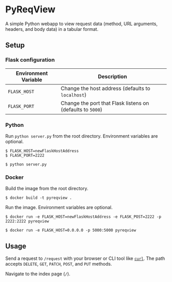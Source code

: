 # PyReqView

A simple Python webapp to view request data (method, URL arguments, headers, and body data) in a tabular format.

## Setup

### Flask configuration

|Environment Variable|Description|
|---|---|
|`FLASK_HOST`|Change the host address (defaults to `localhost`)|
|`FLASK_PORT`|Change the port that Flask listens on (defaults to `5000`)|

### Python

Run `python server.py` from the root directory. Environment variables are optional.

```
$ FLASK_HOST=newFlaskHostAddress
$ FLASK_PORT=2222
```

```
$ python server.py
```

### Docker

Build the image from the root directory.

```
$ docker build -t pyreqview .
```

Run the image. Environment variables are optional.

```
$ docker run -e FLASK_HOST=newFlaskHostAddress -e FLASK_POST=2222 -p 2222:2222 pyreqview
```

```
$ docker run -e FLASK_HOST=0.0.0.0 -p 5000:5000 pyreqview
```

## Usage
Send a request to `/request` with your browser or CLI tool like [`curl`](https://curl.se/). The path accepts `DELETE`, `GET`, `PATCH`, `POST`, and `PUT` methods.

Navigate to the index page (`/`).